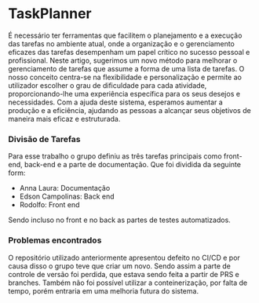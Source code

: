 # TaskPlanner
É necessário ter ferramentas que facilitem o planejamento e a execução das tarefas no ambiente atual, onde a organização e o gerenciamento eficazes das tarefas desempenham um papel crítico no sucesso pessoal e profissional. Neste artigo, sugerimos um novo método para melhorar o gerenciamento de tarefas que assume a forma de uma lista de tarefas. O nosso conceito centra-se na flexibilidade e personalização e permite ao utilizador escolher o grau de dificuldade para cada atividade, proporcionando-lhe uma experiência específica para os seus desejos e necessidades. Com a ajuda deste sistema, esperamos aumentar a produção e a eficiência, ajudando as pessoas a alcançar seus objetivos de maneira mais eficaz e estruturada.

### Divisão de Tarefas
Para esse trabalho o grupo definiu as três tarefas principais como front-end, back-end e a parte de documentação. Que foi dividida da seguinte form:
- Anna Laura: Documentação
- Edson Campolinas: Back end
- Rodolfo: Front end

Sendo incluso no front e no back as partes de testes automatizados.

### Problemas encontrados
O repositório utilizado anteriormente apresentou defeito no CI/CD e por causa disso o grupo teve que criar um novo. Sendo assim a parte de controle de versão foi perdida, que estava sendo feita a partir de PRS e branches. Também não foi possível utilizar a conteinerização, por falta de tempo, porém entraria em uma melhoria futura do sistema.
